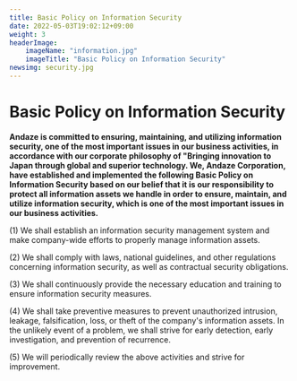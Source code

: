 ```yaml
---
title: Basic Policy on Information Security
date: 2022-05-03T19:02:12+09:00
weight: 3
headerImage:
    imageName: "information.jpg"
    imageTitle: "Basic Policy on Information Security"
newsimg: security.jpg
---
```

# Basic Policy on Information Security

**Andaze is committed to ensuring, maintaining, and utilizing information security, one of the most important issues in our business activities, in accordance with our corporate philosophy of "Bringing innovation to Japan through global and superior technology. We, Andaze Corporation, have established and implemented the following Basic Policy on Information Security based on our belief that it is our responsibility to protect all information assets we handle in order to ensure, maintain, and utilize information security, which is one of the most important issues in our business activities.**

(1) We shall establish an information security management system and make company-wide efforts to properly manage information assets.

(2) We shall comply with laws, national guidelines, and other regulations concerning information security, as well as contractual security obligations.

(3) We shall continuously provide the necessary education and training to ensure information security measures.

(4) We shall take preventive measures to prevent unauthorized intrusion, leakage, falsification, loss, or theft of the company's information assets. In the unlikely event of a problem, we shall strive for early detection, early investigation, and prevention of recurrence.

(5) We will periodically review the above activities and strive for improvement.

